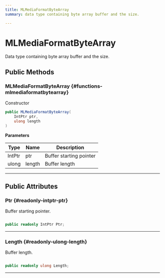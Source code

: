 ```yaml
---
title: MLMediaFormatByteArray
summary: data type containing byte array buffer and the size. 

---
```


# MLMediaFormatByteArray




Data type containing byte array buffer and the size.   





## Public Methods

###  MLMediaFormatByteArray {#functions-mlmediaformatbytearray}

Constructor 

```csharp
public MLMediaFormatByteArray(
    IntPtr ptr,
    ulong length
)
```


**Parameters**

| Type | Name  | Description  | 
|--|--|--|
| IntPtr |ptr|Buffer starting pointer|
| ulong |length|Buffer length|






-----------

## Public Attributes

### Ptr {#readonly-intptr-ptr}

Buffer starting pointer. 

```csharp

public readonly IntPtr Ptr;

```






-----------

### Length {#readonly-ulong-length}

Buffer length. 

```csharp

public readonly ulong Length;

```






-----------

